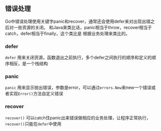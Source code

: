 ## 错误处理
Go中错误处理使用关键字panic和recover，通常还会使用defer来对出现出错之后对一些资源的关闭。
和Java来类比话，panic相当于throw，recover相当于catch，defer相当于finally，这个类比是
根据业务处理来类比的。

### defer
`defer` 用来关闭资源，函数退出之前执行，多个defer之间执行的顺序和定义的顺序相反，是一个栈结构

### panic
`panic` 用来显示抛出错误，参数是error，可以通过`errors.New`来new一个错误或者实现`Error()`方法自定义错误

### recover
`recover()` 可以catch住panic出来错误做相应的业务处理，让程序正常执行，`recover()`只能在`defer`中使用

